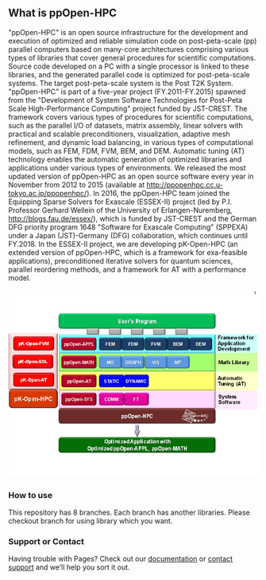 ## What is ppOpen-HPC

"ppOpen-HPC" is an open source infrastructure for the development and execution of optimized and 
reliable simulation code on post-peta-scale (pp) parallel computers based on many-core architectures 
comprising various types of libraries that cover general procedures for scientific computations. Source 
code developed on a PC with a single processor is linked to these libraries, and the generated parallel 
code is optimized for post-peta-scale systems. The target post-peta-scale system is the Post T2K System. 
"ppOpen-HPC" is part of a five-year project (FY.2011-FY.2015) spawned from the "Development of System 
Software Technologies for Post-Peta Scale High-Performance Computing" project funded by JST-CREST. The 
framework covers various types of procedures for scientific computations, such as the parallel I/O of 
datasets, matrix assembly, linear solvers with practical and scalable preconditioners, visualization, 
adaptive mesh refinement, and dynamic load balancing, in various types of computational models, such as 
FEM, FDM, FVM, BEM, and DEM. Automatic tuning (AT) technology enables the automatic generation of 
optimized libraries and applications under various types of environments. We released the most updated 
version of ppOpen-HPC as an open source software every year in November from 2012 to 2015
(available at http://ppopenhpc.cc.u-tokyo.ac.jp/ppopenhpc/). In 2016, the ppOpen-HPC team joined the Equipping Sparse 
Solvers for Exascale (ESSEX-II) project (led by P.I. Professor Gerhard Wellein of the University of 
Erlangen-Nuremberg, http://blogs.fau.de/essex/), which is funded by JST-CREST and the German DFG 
priority program 1648 "Software for Exascale Computing" (SPPEXA) under a Japan (JST)-Germany (DFG) 
collaboration, which continues until FY.2018. In the ESSEX-II project, we are developing pK-Open-HPC (an 
extended version of ppOpen-HPC, which is a framework for exa-feasible applications), preconditioned 
iterative solvers for quantum sciences, parallel reordering methods, and a framework for AT with a 
performance model.

![Image of ppOpen-HPC](https://github.com/Post-Peta-Crest/ppOpenHPC/blob/master/Image_ppOpen-HPC.png "image")

### How to use

This repository has 8 branches.
Each branch has another libraries.
Please checkout branch for using library which you want.

### Support or Contact

Having trouble with Pages? Check out our [documentation](https://help.github.com/categories/github-pages-basics/) or [contact support](https://github.com/contact) and we’ll help you sort it out.
